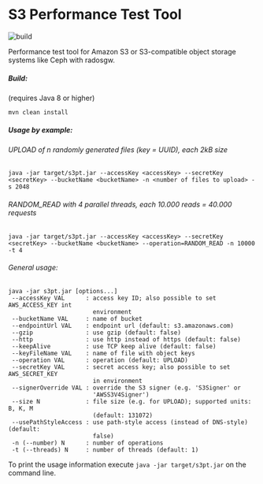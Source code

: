 # S3 Performance Test Tool

![build](https://api.travis-ci.org/jenshadlich/S3-Performance-Test.svg)

Performance test tool for Amazon S3 or S3-compatible object storage systems like Ceph with radosgw.

##### Build:
(requires Java 8 or higher)
```
mvn clean install
```

##### Usage by example:

###### UPLOAD of n randomly generated files (key = UUID), each 2kB size
```
java -jar target/s3pt.jar --accessKey <accessKey> --secretKey <secretKey> --bucketName <bucketName> -n <number of files to upload> -s 2048
```

###### RANDOM_READ with 4 parallel threads, each 10.000 reads = 40.000 requests
```
java -jar target/s3pt.jar --accessKey <accessKey> --secretKey <secretKey> --bucketName <bucketName> --operation=RANDOM_READ -n 10000 -t 4
```

###### General usage:

```
java -jar s3pt.jar [options...]
 --accessKey VAL      : access key ID; also possible to set AWS_ACCESS_KEY int
                        environment
 --bucketName VAL     : name of bucket
 --endpointUrl VAL    : endpoint url (default: s3.amazonaws.com)
 --gzip               : use gzip (default: false)
 --http               : use http instead of https (default: false)
 --keepAlive          : use TCP keep alive (default: false)
 --keyFileName VAL    : name of file with object keys
 --operation VAL      : operation (default: UPLOAD)
 --secretKey VAL      : secret access key; also possible to set AWS_SECRET_KEY
                        in environment
 --signerOverride VAL : override the S3 signer (e.g. 'S3Signer' or
                        'AWSS3V4Signer')
 --size N             : file size (e.g. for UPLOAD); supported units: B, K, M
                        (default: 131072)
 --usePathStyleAccess : use path-style access (instead of DNS-style) (default:
                        false)
 -n (--number) N      : number of operations
 -t (--threads) N     : number of threads (default: 1)
```

To print the usage information execute `java -jar target/s3pt.jar` on the command line.
